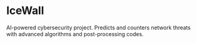 # IceWall
AI-powered cybersecurity project. Predicts and counters network threats with advanced algorithms and post-processing codes.
